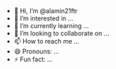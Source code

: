 - 👋 Hi, I’m @alamin21ftr
- 👀 I’m interested in ...
- 🌱 I’m currently learning ...
- 💞️ I’m looking to collaborate on ...
- 📫 How to reach me ...
- 😄 Pronouns: ...
- ⚡ Fun fact: ...

<!---
alamin21ftr/alamin21ftr is a ✨ special ✨ repository because its `README.md` (this file) appears on your GitHub profile.
You can click the Preview link to take a look at your changes.
--->
